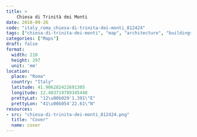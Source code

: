 ```yaml
---
title: > 
    Chiesa di Trinità dei Monti
date: 2018-09-26
code: "italy_roma_chiesa-di-trinita-dei-monti_812424"
tags: ["chiesa-di-trinita-dei-monti", "map", "architecture", "buildings", "Roma", "Italy"]
categories: ["Maps"]
draft: false
format:
  width: 210
  height: 297
  unit: 'mm'
location:
  place: "Roma"
  country: "Italy"
  latitude: 41.906282422691305
  longitude: 12.483719789345448
  prettyLat: "12\u00b029'1.391\"E"
  prettyLon: "41\u00b054'22.61\"N"
resources:
- src: "chiesa-di-trinita-dei-monti_812424.png"
  title: "Cover"
  name: cover
---
```

